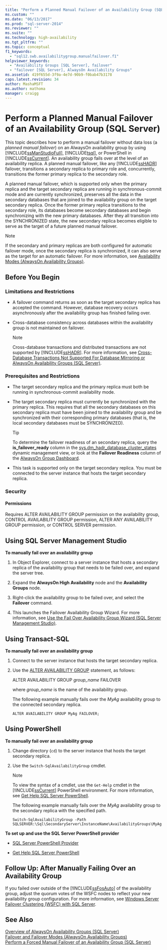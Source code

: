 ```yaml
---
title: "Perform a Planned Manual Failover of an Availability Group (SQL Server) | Microsoft Docs"
ms.custom: ""
ms.date: "06/13/2017"
ms.prod: "sql-server-2014"
ms.reviewer: ""
ms.suite: ""
ms.technology: high-availability
ms.tgt_pltfrm: ""
ms.topic: conceptual
f1_keywords: 
  - "sql12.swb.availabilitygroup.manualfailover.f1"
helpviewer_keywords: 
  - "Availability Groups [SQL Server], failover"
  - "failover [SQL Server], AlwaysOn Availability Groups"
ms.assetid: 419f655d-3f9a-4e7d-90b9-f0bab47b3178
caps.latest.revision: 34
author: MashaMSFT
ms.author: mathoma
manager: craigg
---
```

# Perform a Planned Manual Failover of an Availability Group (SQL Server)
  This topic describes how to perform a manual failover without data loss (a *planned manual failover*) on an AlwaysOn availability group by using [!INCLUDE[ssManStudioFull](../../../includes/ssmanstudiofull-md.md)], [!INCLUDE[tsql](../../../includes/tsql-md.md)], or PowerShell in [!INCLUDE[ssCurrent](../../../includes/sscurrent-md.md)]. An availability group fails over at the level of an availability replica. A planned manual failover, like any [!INCLUDE[ssHADR](../../../includes/sshadr-md.md)] failover, transitions a secondary replica to primary role and, concurrently, transitions the former primary replica to the secondary role.  
  
 A planned manual failover, which is supported only when the primary replica and the target secondary replica are running in synchronous-commit mode and are currently synchronized, preserves all the data in the secondary databases that are joined to the availability group on the target secondary replica. Once the former primary replica transitions to the secondary role, its databases become secondary databases and begin synchronizing with the new primary databases. After they all transition into the SYNCHRONIZED state, the new secondary replica becomes eligible to serve as the target of a future planned manual failover.  
  
> [!NOTE]  
>  If the secondary and primary replicas are both configured for automatic failover mode, once the secondary replica is synchronized, it can also serve as the target for an automatic failover. For more information, see [Availability Modes &#40;AlwaysOn Availability Groups&#41;](availability-modes-always-on-availability-groups.md).  
  
  
##  <a name="BeforeYouBegin"></a> Before You Begin  
  
###  <a name="Restrictions"></a> Limitations and Restrictions  
  
-   A failover command returns as soon as the target secondary replica has accepted the command. However, database recovery occurs asynchronously after the availability group has finished failing over.  
  
-   Cross-database consistency across databases within the availability group is not maintained on failover.  
  
    > [!NOTE]  
    >  Cross-database transactions and distributed transactions are not supported by [!INCLUDE[ssHADR](../../../includes/sshadr-md.md)]. For more information, see [Cross-Database Transactions Not Supported For Database Mirroring or AlwaysOn Availability Groups &#40;SQL Server&#41;](transactions-always-on-availability-and-database-mirroring.md).  
  
###  <a name="Prerequisites"></a> Prerequisites and Restrictions  
  
-   The target secondary replica and the primary replica must both be running in synchronous-commit availability mode.  
  
-   The target secondary replica must currently be synchronized with the primary replica. This requires that all the secondary databases on this secondary replica must have been joined to the availability group and be synchronized with their corresponding primary databases (that is, the local secondary databases must be SYNCHRONIZED).  
  
    > [!TIP]  
    >  To determine the failover readiness of an secondary replica, query the **is_failover_ready** column in the [sys.dm_hadr_database_cluster_states](/sql/relational-databases/system-dynamic-management-views/sys-dm-hadr-database-replica-cluster-states-transact-sql) dynamic management view, or look at the **Failover Readiness** column of the [AlwaysOn Group Dashboard](use-the-always-on-dashboard-sql-server-management-studio.md).  
  
-   This task is supported only on the target secondary replica. You must be connected to the server instance that hosts the target secondary replica.  
  
###  <a name="Security"></a> Security  
  
####  <a name="Permissions"></a> Permissions  
 Requires ALTER AVAILABILITY GROUP permission on the availability group, CONTROL AVAILABILITY GROUP permission, ALTER ANY AVAILABILITY GROUP permission, or CONTROL SERVER permission.  
  
##  <a name="SSMSProcedure"></a> Using SQL Server Management Studio  
 **To manually fail over an availability group**  
  
1.  In Object Explorer, connect to a server instance that hosts a secondary replica of the availability group that needs to be failed over, and expand the server tree.  
  
2.  Expand the **AlwaysOn High Availability** node and the **Availability Groups** node.  
  
3.  Right-click the availability group to be failed over, and select the **Failover** command.  
  
4.  This launches the Failover Availability Group Wizard. For more information, see [Use the Fail Over Availability Group Wizard &#40;SQL Server Management Studio&#41;](use-the-fail-over-availability-group-wizard-sql-server-management-studio.md).  
  
##  <a name="TsqlProcedure"></a> Using Transact-SQL  
 **To manually fail over an availability group**  
  
1.  Connect to the server instance that hosts the target secondary replica.  
  
2.  Use the [ALTER AVAILABILITY GROUP](/sql/t-sql/statements/alter-availability-group-transact-sql) statement, as follows:  
  
     ALTER AVAILABILITY GROUP *group_name* FAILOVER  
  
     where *group_name* is the name of the availability group.  
  
     The following example manually fails over the *MyAg* availability group to the connected secondary replica.  
  
    ```  
    ALTER AVAILABILITY GROUP MyAg FAILOVER;  
    ```  
  
##  <a name="PowerShellProcedure"></a> Using PowerShell  
 **To manually fail over an availability group**  
  
1.  Change directory (`cd`) to the server instance that hosts the target secondary replica.  
  
2.  Use the `Switch-SqlAvailabilityGroup` cmdlet.  
  
    > [!NOTE]  
    >  To view the syntax of a cmdlet, use the `Get-Help` cmdlet in the [!INCLUDE[ssCurrent](../../../includes/sscurrent-md.md)] PowerShell environment. For more information, see [Get Help SQL Server PowerShell](../../../powershell/sql-server-powershell.md).  
  
     The following example manually fails over the *MyAg* availability group to the secondary replica with the specified path.  
  
    ```  
    Switch-SqlAvailabilityGroup -Path SQLSERVER:\Sql\SecondaryServer\InstanceName\AvailabilityGroups\MyAg  
    ```  
  
 **To set up and use the SQL Server PowerShell provider**  
  
-   [SQL Server PowerShell Provider](../../../powershell/sql-server-powershell-provider.md)  
  
-   [Get Help SQL Server PowerShell](../../../powershell/sql-server-powershell.md)  
  
##  <a name="FollowUp"></a> Follow Up: After Manually Failing Over an Availability Group  
 If you failed over outside of the [!INCLUDE[ssFosAuto](../../../includes/ssfosauto-md.md)] of the availability group, adjust the quorum votes of the WSFC nodes to reflect your new availability group configuration. For more information, see [Windows Server Failover Clustering &#40;WSFC&#41; with SQL Server](../../../sql-server/failover-clusters/windows/windows-server-failover-clustering-wsfc-with-sql-server.md).  
  
## See Also  
 [Overview of AlwaysOn Availability Groups &#40;SQL Server&#41;](overview-of-always-on-availability-groups-sql-server.md)   
 [Failover and Failover Modes &#40;AlwaysOn Availability Groups&#41;](failover-and-failover-modes-always-on-availability-groups.md)   
 [Perform a Forced Manual Failover of an Availability Group &#40;SQL Server&#41;](perform-a-forced-manual-failover-of-an-availability-group-sql-server.md)  
  
  
